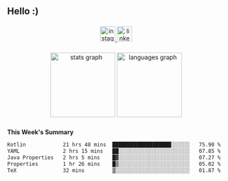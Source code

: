 <h2 align="left">Hello :)</h2>

###

<div align="center">
  <a href="https://www.instagram.com/sebi.klaus/" target="_blank">
    <img src="https://img.shields.io/static/v1?message=Instagram&logo=instagram&label=&color=E4405F&logoColor=white&labelColor=&style=for-the-badge" height="35" alt="instagram logo"  />
  </a>
  <a href="https://www.linkedin.com/in/sebastian-klaus-3aa64720b/" target="_blank">
    <img src="https://img.shields.io/static/v1?message=LinkedIn&logo=linkedin&label=&color=0077B5&logoColor=white&labelColor=&style=for-the-badge" height="35" alt="linkedin logo"  />
  </a>
</div>

###

<div align="center">
  <img src="https://github-readme-stats.vercel.app/api?username=IYourSunshineI&hide_title=false&hide_rank=false&show_icons=true&include_all_commits=true&count_private=true&disable_animations=false&theme=dracula&locale=en&hide_border=false&order=1" height="150" alt="stats graph"  />
  <img src="https://github-readme-stats.vercel.app/api/top-langs?username=IYourSunshineI&locale=en&hide_title=false&layout=compact&card_width=320&langs_count=5&theme=dracula&hide_border=false&order=2" height="150" alt="languages graph"  />
</div>

###

**This Week's Summary**
<!--START_SECTION:waka-->

```txt
Kotlin            21 hrs 48 mins  ███████████████████░░░░░░   75.90 %
YAML              2 hrs 15 mins   ██░░░░░░░░░░░░░░░░░░░░░░░   07.85 %
Java Properties   2 hrs 5 mins    █▓░░░░░░░░░░░░░░░░░░░░░░░   07.27 %
Properties        1 hr 26 mins    █▒░░░░░░░░░░░░░░░░░░░░░░░   05.02 %
TeX               32 mins         ▒░░░░░░░░░░░░░░░░░░░░░░░░   01.87 %
```

<!--END_SECTION:waka-->

